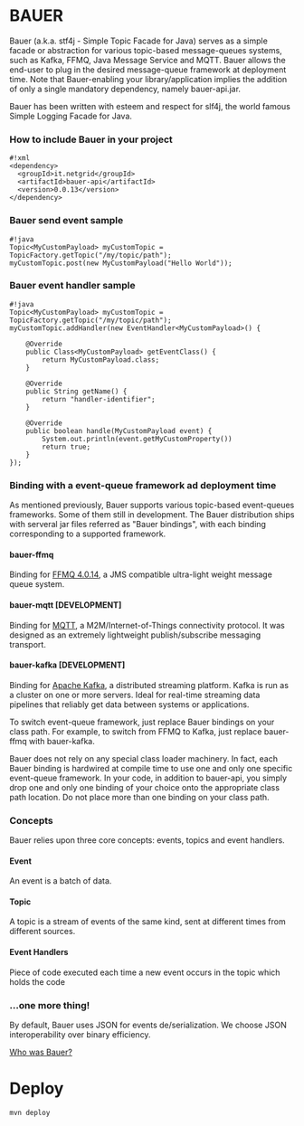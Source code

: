 # BAUER #

Bauer (a.k.a. stf4j - Simple Topic Facade for Java) serves as a simple facade or abstraction for various topic-based message-queues systems, such as Kafka, FFMQ, Java Message Service and MQTT. Bauer allows the end-user to plug in the desired message-queue framework at deployment time. Note that Bauer-enabling your library/application implies the addition of only a single mandatory dependency, namely bauer-api.jar.

Bauer has been written with esteem and respect for slf4j, the world famous Simple Logging Facade for Java.

### How to include Bauer in your project ###
```
#!xml
<dependency>
  <groupId>it.netgrid</groupId>
  <artifactId>bauer-api</artifactId>
  <version>0.0.13</version>
</dependency>
```

### Bauer send event sample ###

```
#!java
Topic<MyCustomPayload> myCustomTopic = TopicFactory.getTopic("/my/topic/path");
myCustomTopic.post(new MyCustomPayload("Hello World"));
```

### Bauer event handler sample ###

```
#!java
Topic<MyCustomPayload> myCustomTopic = TopicFactory.getTopic("/my/topic/path");
myCustomTopic.addHandler(new EventHandler<MyCustomPayload>() {

	@Override
	public Class<MyCustomPayload> getEventClass() {
		return MyCustomPayload.class;
	}

	@Override
	public String getName() {
		return "handler-identifier";
	}

	@Override
	public boolean handle(MyCustomPayload event) {
		System.out.println(event.getMyCustomProperty())
		return true;
	}
});
```

### Binding with a event-queue framework ad deployment time
As mentioned previously, Bauer supports various topic-based event-queues frameworks. Some of them still in development. The Bauer distribution ships with serveral jar files referred as "Bauer bindings", with each binding corresponding to a supported framework.

#### bauer-ffmq ####
Binding for [FFMQ 4.0.14](http://timewalker74.github.io/ffmq/), a JMS compatible ultra-light weight message queue system.

#### bauer-mqtt [DEVELOPMENT] ####
Binding for [MQTT](http://mqtt.org/), a M2M/Internet-of-Things connectivity protocol. It was designed as an extremely lightweight publish/subscribe messaging transport.

#### bauer-kafka [DEVELOPMENT] ####
Binding for [Apache Kafka](https://kafka.apache.org/), a distributed streaming platform. Kafka is run as a cluster on one or more servers. Ideal for real-time streaming data pipelines that reliably get data between systems or applications.

To switch event-queue framework, just replace Bauer bindings on your class path. For example, to switch from FFMQ to Kafka, just replace bauer-ffmq with bauer-kafka.

Bauer does not rely on any special class loader machinery. In fact, each Bauer binding is hardwired at compile time to use one and only one specific event-queue framework. In your code, in addition to bauer-api, you simply drop one and only one binding of your choice onto the appropriate class path location. Do not place more than one binding on your class path.

### Concepts ###
Bauer relies upon three core concepts: events, topics and event handlers. 

#### Event ####
An event is a batch of data.

#### Topic ####
A topic is a stream of events of the same kind, sent at different times from different sources.

#### Event Handlers ####
Piece of code executed each time a new event occurs in the topic which holds the code

### ...one more thing! ###
By default, Bauer uses JSON for events de/serialization. We choose JSON interoperability over binary efficiency.


[Who was Bauer?](https://en.wikipedia.org/wiki/Felice_Bauer)

# Deploy #
```
mvn deploy
```
